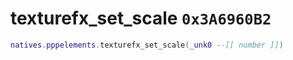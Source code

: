 # texturefx_set_scale `0x3A6960B2`

```lua
natives.pppelements.texturefx_set_scale(_unk0 --[[ number ]])
```